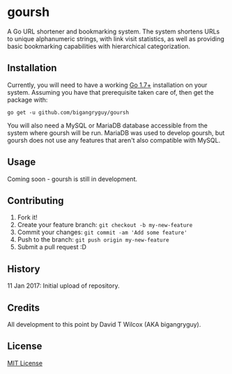 # goursh

A Go URL shortener and bookmarking system. The system shortens URLs to unique alphanumeric strings, with link visit statistics, as well as providing basic bookmarking capabilities with hierarchical categorization.

## Installation

Currently, you will need to have a working [Go 1.7+](https://golang.org/) installation on your system. Assuming you have that prerequisite taken care of, then get the package with:

```
go get -u github.com/bigangryguy/goursh
```

You will also need a MySQL or MariaDB database accessible from the system where goursh will be run. MariaDB was used to develop goursh, but goursh does not use any features that aren't also compatible with MySQL.

## Usage

Coming soon - goursh is still in development.

## Contributing

1. Fork it!
2. Create your feature branch: `git checkout -b my-new-feature`
3. Commit your changes: `git commit -am 'Add some feature'`
4. Push to the branch: `git push origin my-new-feature`
5. Submit a pull request :D

## History

11 Jan 2017: Initial upload of repository.

## Credits

All development to this point by David T Wilcox (AKA bigangryguy).

## License

[MIT License](https://opensource.org/licenses/MIT)
